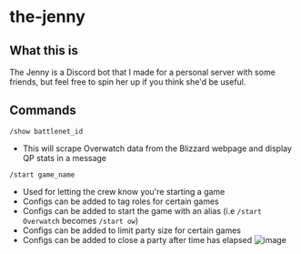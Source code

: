 # the-jenny
## What this is
The Jenny is a Discord bot that I made for a personal server with some friends, but feel free to spin her up if you think she'd be useful.
## Commands

`/show battlenet_id`
 - This will scrape Overwatch data from the Blizzard webpage and display QP stats in a message

`/start game_name`
 - Used for letting the crew know you're starting a game
 - Configs can be added to tag roles for certain games
 - Configs can be added to start the game with an alias (i.e `/start Overwatch` becomes `/start ow`)
 - Configs can be added to limit party size for certain games
 - Configs can be added to close a party after time has elapsed
![image](https://github.com/smilepl0x/the-jenny/assets/47682247/115e0450-860f-4c0f-840f-80c6d26cfd16)
